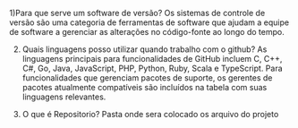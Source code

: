 1)Para que serve um software de versão?
Os sistemas de controle de versão são uma categoria de ferramentas de software que
ajudam a equipe de software a gerenciar as alterações no código-fonte ao longo do tempo.

2) Quais linguagens posso utilizar quando trabalho com o github?
As linguagens principais para funcionalidades de GitHub incluem 
C, C++, C#, Go, Java, JavaScript, PHP, Python, Ruby, Scala e TypeScript. 
Para funcionalidades que gerenciam pacotes de suporte, os gerentes de pacotes atualmente
compatíveis são incluídos na tabela com suas linguagens relevantes.

3) O que é Repositorio?
Pasta onde sera colocado os arquivo do projeto